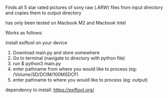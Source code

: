 Finds all 5 star rated pictures of sony raw (.ARW) files from input directory and copies them to output directory

has only been tested on Macbook M2 and Macbook Intel

Works as follows:

install exiftool on your device

1. Download main.py and store somewhere
2. Go to terminal (navigate to directory with python file)
3. run $ python3 main.py
4. enter pathname from where you would like to process (eg: /Volume/SD/DCIM/100MSDCF)
5. enter pathname to where you would like to process (eg: output)

dependency to install: https://exiftool.org/
